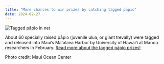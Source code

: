 ```yaml
---
title: "More chances to win prizes by catching tagged pāpio"
date: 2024-02-27
---
```


![Tagged pāpio in net](/images/manoa-himb-papio-maui-9.jpeg)

About 60 specially raised pāpio (juvenile ulua, or giant trevally) were tagged and released into Maui’s Maʻalaea Harbor by University of Hawaiʻi at Mānoa researchers in February. [Read more about the tagged pāpio prizes!](https://www.hawaii.edu/news/2024/02/27/more-chances-win-prizes-catch-papio/)

Photo credit: Maui Ocean Center
